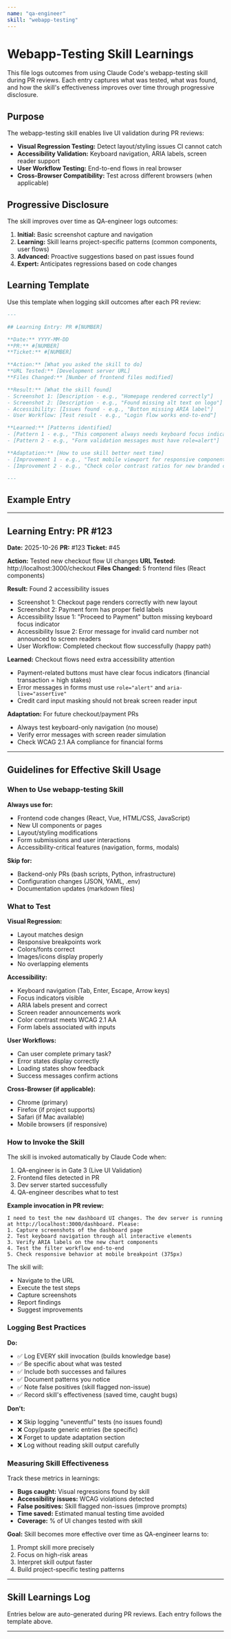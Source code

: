 ```yaml
---
name: "qa-engineer"
skill: "webapp-testing"
---
```


# Webapp-Testing Skill Learnings

This file logs outcomes from using Claude Code's webapp-testing skill during PR reviews. Each entry captures what was tested, what was found, and how the skill's effectiveness improves over time through progressive disclosure.

## Purpose

The webapp-testing skill enables live UI validation during PR reviews:
- **Visual Regression Testing:** Detect layout/styling issues CI cannot catch
- **Accessibility Validation:** Keyboard navigation, ARIA labels, screen reader support
- **User Workflow Testing:** End-to-end flows in real browser
- **Cross-Browser Compatibility:** Test across different browsers (when applicable)

## Progressive Disclosure

The skill improves over time as QA-engineer logs outcomes:
1. **Initial:** Basic screenshot capture and navigation
2. **Learning:** Skill learns project-specific patterns (common components, user flows)
3. **Advanced:** Proactive suggestions based on past issues found
4. **Expert:** Anticipates regressions based on code changes

## Learning Template

Use this template when logging skill outcomes after each PR review:

```markdown
---

## Learning Entry: PR #[NUMBER]

**Date:** YYYY-MM-DD
**PR:** #[NUMBER]
**Ticket:** #[NUMBER]

**Action:** [What you asked the skill to do]
**URL Tested:** [Development server URL]
**Files Changed:** [Number of frontend files modified]

**Result:** [What the skill found]
- Screenshot 1: [Description - e.g., "Homepage rendered correctly"]
- Screenshot 2: [Description - e.g., "Found missing alt text on logo"]
- Accessibility: [Issues found - e.g., "Button missing ARIA label"]
- User Workflow: [Test result - e.g., "Login flow works end-to-end"]

**Learned:** [Patterns identified]
- [Pattern 1 - e.g., "This component always needs keyboard focus indicator"]
- [Pattern 2 - e.g., "Form validation messages must have role=alert"]

**Adaptation:** [How to use skill better next time]
- [Improvement 1 - e.g., "Test mobile viewport for responsive components"]
- [Improvement 2 - e.g., "Check color contrast ratios for new branded colors"]

---
```

## Example Entry

---

## Learning Entry: PR #123

**Date:** 2025-10-26
**PR:** #123
**Ticket:** #45

**Action:** Tested new checkout flow UI changes
**URL Tested:** http://localhost:3000/checkout
**Files Changed:** 5 frontend files (React components)

**Result:** Found 2 accessibility issues
- Screenshot 1: Checkout page renders correctly with new layout
- Screenshot 2: Payment form has proper field labels
- Accessibility Issue 1: "Proceed to Payment" button missing keyboard focus indicator
- Accessibility Issue 2: Error message for invalid card number not announced to screen readers
- User Workflow: Completed checkout flow successfully (happy path)

**Learned:** Checkout flows need extra accessibility attention
- Payment-related buttons must have clear focus indicators (financial transaction = high stakes)
- Error messages in forms must use `role="alert"` and `aria-live="assertive"`
- Credit card input masking should not break screen reader input

**Adaptation:** For future checkout/payment PRs
- Always test keyboard-only navigation (no mouse)
- Verify error messages with screen reader simulation
- Check WCAG 2.1 AA compliance for financial forms

---

## Guidelines for Effective Skill Usage

### When to Use webapp-testing Skill

**Always use for:**
- Frontend code changes (React, Vue, HTML/CSS, JavaScript)
- New UI components or pages
- Layout/styling modifications
- Form submissions and user interactions
- Accessibility-critical features (navigation, forms, modals)

**Skip for:**
- Backend-only PRs (bash scripts, Python, infrastructure)
- Configuration changes (JSON, YAML, .env)
- Documentation updates (markdown files)

### What to Test

**Visual Regression:**
- Layout matches design
- Responsive breakpoints work
- Colors/fonts correct
- Images/icons display properly
- No overlapping elements

**Accessibility:**
- Keyboard navigation (Tab, Enter, Escape, Arrow keys)
- Focus indicators visible
- ARIA labels present and correct
- Screen reader announcements work
- Color contrast meets WCAG 2.1 AA
- Form labels associated with inputs

**User Workflows:**
- Can user complete primary task?
- Error states display correctly
- Loading states show feedback
- Success messages confirm actions

**Cross-Browser (if applicable):**
- Chrome (primary)
- Firefox (if project supports)
- Safari (if Mac available)
- Mobile browsers (if responsive)

### How to Invoke the Skill

The skill is invoked automatically by Claude Code when:
1. QA-engineer is in Gate 3 (Live UI Validation)
2. Frontend files detected in PR
3. Dev server started successfully
4. QA-engineer describes what to test

**Example invocation in PR review:**
```
I need to test the new dashboard UI changes. The dev server is running at http://localhost:3000/dashboard. Please:
1. Capture screenshots of the dashboard page
2. Test keyboard navigation through all interactive elements
3. Verify ARIA labels on the new chart components
4. Test the filter workflow end-to-end
5. Check responsive behavior at mobile breakpoint (375px)
```

The skill will:
- Navigate to the URL
- Execute the test steps
- Capture screenshots
- Report findings
- Suggest improvements

### Logging Best Practices

**Do:**
- ✅ Log EVERY skill invocation (builds knowledge base)
- ✅ Be specific about what was tested
- ✅ Include both successes and failures
- ✅ Document patterns you notice
- ✅ Note false positives (skill flagged non-issue)
- ✅ Record skill's effectiveness (saved time, caught bugs)

**Don't:**
- ❌ Skip logging "uneventful" tests (no issues found)
- ❌ Copy/paste generic entries (be specific)
- ❌ Forget to update adaptation section
- ❌ Log without reading skill output carefully

### Measuring Skill Effectiveness

Track these metrics in learnings:
- **Bugs caught:** Visual regressions found by skill
- **Accessibility issues:** WCAG violations detected
- **False positives:** Skill flagged non-issues (improve prompts)
- **Time saved:** Estimated manual testing time avoided
- **Coverage:** % of UI changes tested with skill

**Goal:** Skill becomes more effective over time as QA-engineer learns to:
1. Prompt skill more precisely
2. Focus on high-risk areas
3. Interpret skill output faster
4. Build project-specific testing patterns

---

## Skill Learnings Log

Entries below are auto-generated during PR reviews. Each entry follows the template above.

---
